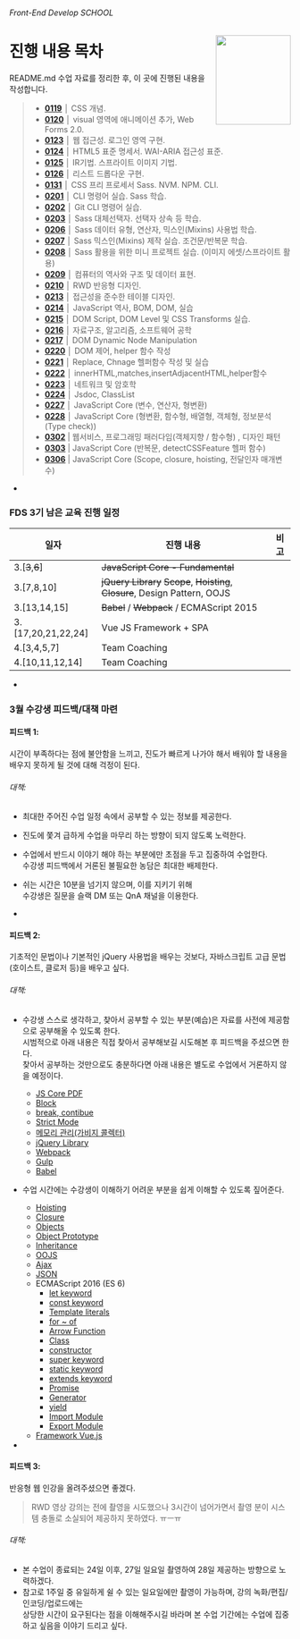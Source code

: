 ###### Front-End Develop SCHOOL

<img src="https://cdn.rawgit.com/yamoo9/FDS/3rd_FDS/ASSETS/table-of-contents.png" alt="" align="right" width="134" height="160">

# 진행 내용 목차

README.md 수업 자료를 정리한 후, 이 곳에 진행된 내용을 작성합니다.

> - __[0119](README/0119.md)__ │ CSS 개념.
> - __[0120](README/0120.md)__ │ visual 영역에 애니메이션 추가, Web Forms 2.0.
> - __[0123](README/0123.md)__ │ 웹 접근성. 로그인 영역 구현.
> - __[0124](README/0124.md)__ │ HTML5 표준 명세서. WAI-ARIA 접근성 표준.
> - __[0125](README/0125.md)__ │ IR기법. 스프라이트 이미지 기법.
> - __[0126](README/0126.md)__ │ 리스트 드롭다운 구현.
> - __[0131](README/0131.md)__ │ CSS 프리 프로세서 Sass. NVM. NPM. CLI.
> - __[0201](README/0201.md)__ │ CLI 명령어 실습. Sass 학습.
> - __[0202](README/0202.md)__ │ Git CLI 명령어 실습.
> - __[0203](README/0203.md)__ │ Sass 대체선택자. 선택자 상속 등 학습.
> - __[0206](README/0206.md)__ │ Sass 데이터 유형, 연산자, 믹스인(Mixins) 사용법 학습.
> - __[0207](README/0207.md)__ │ Sass 믹스인(Mixins) 제작 실습. 조건문/반복문 학습.
> - __[0208](README/0208.md)__ │ Sass 활용을 위한 미니 프로젝트 실습. (이미지 에셋/스프라이트 활용)
> - __[0209](README/0209.md)__ │ 컴퓨터의 역사와 구조 및 데이터 표현.
> - __[0210](README/0210.md)__ │ RWD 반응형 디자인.
> - __[0213](README/0213.md)__ │ 접근성을 준수한 테이블 디자인.
> - __[0214](README/0214.md)__ │ JavaScript 역사, BOM, DOM, 실습
> - __[0215](README/0215.md)__ │ DOM Script, DOM Level 및 CSS Transforms 실습.
> - __[0216](README/0216.md)__ │ 자료구조, 알고리즘, 소프트웨어 공학
> - __[0217](README/0217.md)__ │ DOM Dynamic Node Manipulation
> - __[0220](README/0220.md)__ │ DOM 제어, helper 함수 작성
> - __[0221](README/0221.md)__ │ Replace, Chnage 헬퍼함수 작성 및 실습
> - __[0222](README/0222.md)__ │ innerHTML,matches,insertAdjacentHTML,helper함수
> - __[0223](README/0223.md)__ │ 네트워크 및 암호학
> - __[0224](README/0224.md)__ │ Jsdoc, ClassList
> - __[0227](README/0227.md)__ │ JavaScript Core (변수, 연산자, 형변환)
> - __[0228](README/0228.md)__ │ JavaScript Core (형변환, 함수형, 배열형, 객체형, 정보분석(Type check))
> - __[0302](README/0302.md)__ | 웹서비스, 프로그래밍 패러다임(객체지향 / 함수형) , 디자인 패턴
> - __[0303](README/0303.md)__ | JavaScript Core (반복문, detectCSSFeature 헬퍼 함수)
> - __[0306](README/0306.md)__ | JavaScript Core (Scope, closure, hoisting, 전달인자 매개변수)

-

### FDS 3기 남은 교육 진행 일정

| 일자                | 진행 내용                           | 비고   |
| ------------------ | --------------------------------- | ---- |
| 3.[<s>3</s>,<s>6</s>] | <s>JavaScript Core - Fundamental</s> | |
| 3.[7,8,10] | <s>jQuery Library</s> <s>Scope</s>, <s>Hoisting</s>, <s>Closure</s>, Design Pattern, OOJS | |
| 3.[13,14,15]       | <s>Babel</s> / <s>Webpack</s> / ECMAScript 2015 | |
| 3.[17,20,21,22,24] | Vue JS Framework + SPA            |      |
| 4.[3,4,5,7]        | Team Coaching                     |      |
| 4.[10,11,12,14]    | Team Coaching                     |      |

-

### 3월 수강생 피드백/대책 마련

#### 피드백 1:

시간이 부족하다는 점에 불안함을 느끼고, 진도가 빠르게 나가야 해서 배워야 할 내용을 배우지 못하게 될 것에 대해 걱정이 된다.

###### 대책:
- 최대한 주어진 수업 일정 속에서 공부할 수 있는 정보를 제공한다.
- 진도에 쫓겨 급하게 수업을 마무리 하는 방향이 되지 않도록 노력한다.
- 수업에서 반드시 이야기 해야 하는 부분에만 초점을 두고 집중하여 수업한다.<br>수강생 피드백에서 거론된 불필요한 농담은 최대한 배제한다.
- 쉬는 시간은 10분을 넘기지 않으며, 이를 지키기 위해<br>수강생은 질문을 슬랙 DM 또는 QnA 채널을 이용한다.

-

#### 피드백 2:

기초적인 문법이나 기본적인 jQuery 사용법을 배우는 것보다, 자바스크립트 고급 문법(호이스트, 클로저 등)을 배우고 싶다.

###### 대책:

- 수강생 스스로 생각하고, 찾아서 공부할 수 있는 부분(예습)은 자료를 사전에 제공함으로 공부해올 수 있도록 한다.<br>시범적으로 아래 내용은 직접 찾아서 공부해보길 시도해본 후 피드백을 주셨으면 한다. <br>찾아서 공부하는 것만으로도 충분하다면 아래 내용은 별도로 수업에서 거론하지 않을 예정이다.
  - [JS Core PDF](https://github.com/yamoo9/FDS/tree/3rd_FDS/PDF/DOM%2BJavaScript)
  - [Block](https://developer.mozilla.org/ko/docs/Web/JavaScript/Reference/Statements/block)
  - [break, contibue](https://developer.mozilla.org/ko/docs/Web/JavaScript/Reference/Statements/label)
  - [Strict Mode](https://developer.mozilla.org/ko/docs/Web/JavaScript/Reference/Strict_mode)
  - [메모리 관리(가비지 콜렉터)](https://developer.mozilla.org/ko/docs/Web/JavaScript/Memory_Management)
  - [jQuery Library](http://api.jquery.com/)
  - [Webpack](https://webpack.github.io/)
  - [Gulp](http://gulpjs.com/)
  - [Babel](http://babeljs.io/)
- 수업 시간에는 수강생이 이해하기 어려운 부분을 쉽게 이해할 수 있도록 짚어준다.
  - [Hoisting](https://developer.mozilla.org/ko/docs/Glossary/Hoisting)
  - [Closure](https://developer.mozilla.org/ko/docs/Web/JavaScript/Guide/Closures)
  - [Objects](https://developer.mozilla.org/en-US/docs/Learn/JavaScript/Objects)
  - [Object Prototype](https://developer.mozilla.org/en-US/docs/Learn/JavaScript/Objects/Object_prototypes)
  - [Inheritance](https://developer.mozilla.org/en-US/docs/Learn/JavaScript/Objects/Inheritance)
  - [OOJS](https://developer.mozilla.org/ko/docs/Web/JavaScript/Introduction_to_Object-Oriented_JavaScript)
  - [Ajax](https://developer.mozilla.org/ko/docs/AJAX)
  - [JSON](https://developer.mozilla.org/en-US/docs/Learn/JavaScript/Objects/JSON)
  - ECMAScript 2016 (ES 6)
    - [let keyword](https://developer.mozilla.org/ko/docs/Web/JavaScript/Reference/Statements/let)
    - [const keyword](https://developer.mozilla.org/ko/docs/Web/JavaScript/Reference/Statements/const)
    - [Template literals](https://developer.mozilla.org/ko/docs/Web/JavaScript/Reference/Template_literals)
    - [for ~ of](https://developer.mozilla.org/ko/docs/Web/JavaScript/Reference/Statements/for...of)
    - [Arrow Function](https://developer.mozilla.org/ko/docs/Web/JavaScript/Reference/Functions/%EC%95%A0%EB%A1%9C%EC%9A%B0_%ED%8E%91%EC%85%98)
    - [Class](https://developer.mozilla.org/ko/docs/Web/JavaScript/Reference/Classes/constructor)
    - [constructor](https://developer.mozilla.org/ko/docs/Web/JavaScript/Reference/Classes/constructor)
    - [super keyword](https://developer.mozilla.org/ko/docs/Web/JavaScript/Reference/Operators/super)
    - [static keyword](https://developer.mozilla.org/ko/docs/Web/JavaScript/Reference/Classes/static)
    - [extends keyword](https://developer.mozilla.org/ko/docs/Web/JavaScript/Reference/Classes/extends)
    - [Promise](https://developer.mozilla.org/ko/docs/Web/JavaScript/Reference/Global_Objects/Promise)
    - [Generator](https://developer.mozilla.org/ko/docs/Web/JavaScript/Reference/Statements/Legacy_generator_function)
    - [yield](https://developer.mozilla.org/ko/docs/Web/JavaScript/Reference/Operators/yield)
    - [Import Module](https://developer.mozilla.org/ko/docs/Web/JavaScript/Reference/Statements/import)
    - [Export Module](https://developer.mozilla.org/ko/docs/Web/JavaScript/Reference/Statements/export)
  - [Framework Vue.js](https://vuejs.org)

-

#### 피드백 3:

반응형 웹 인강을 올려주셨으면 좋겠다.

> RWD 영상 강의는 전에 촬영을 시도했으나 3시간이 넘어가면서 촬영 분이 시스템 충돌로 소실되어 제공하지 못하였다. ㅠㅡㅠ

###### 대책:
- 본 수업이 종료되는 24일 이후, 27일 일요일 촬영하여 28일 제공하는 방향으로 노력하겠다.
- 참고로 1주일 중 유일하게 쉴 수 있는 일요일에만 촬영이 가능하며, 강의 녹화/편집/인코딩/업로드에는<br>상당한 시간이 요구된다는 점을 이해해주시길 바라며 본 수업 기간에는 수업에 집중하고 싶음을 이야기 드리고 싶다.
